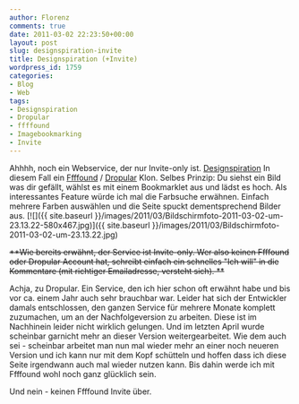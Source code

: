 ```yaml
---
author: Florenz
comments: true
date: 2011-03-02 22:23:50+00:00
layout: post
slug: designspiration-invite
title: Designspiration (+Invite)
wordpress_id: 1759
categories:
- Blog
- Web
tags:
- Designspiration
- Dropular
- ffffound
- Imagebookmarking
- Invite
---
```


Ahhhh, noch ein Webservice, der nur Invite-only ist. [Designspiration](http://www.designspiration.com) In diesem Fall ein [Ffffound](http://www.ffffound.com) / [Dropular](http://www.dropular.net) Klon. Selbes Prinzip: Du siehst ein Bild was dir gefällt, wählst es mit einem Bookmarklet aus und lädst es hoch. Als interessantes Feature würde ich mal die Farbsuche erwähnen. Einfach mehrere Farben auswählen und die Seite spuckt dementsprechend Bilder aus.
[![]({{ site.baseurl }}/images/2011/03/Bildschirmfoto-2011-03-02-um-23.13.22-580x467.jpg)]({{ site.baseurl }}/images/2011/03/Bildschirmfoto-2011-03-02-um-23.13.22.jpg)





<del>**Wie bereits erwähnt, der Service ist Invite-only. Wer also keinen Ffffound oder Dropular Account hat, schreibt einfach ein schnelles "Ich will" in die Kommentare (mit richtiger Emailadresse, versteht sich). **</del>





Achja, zu Dropular. Ein Service, den ich hier schon oft erwähnt habe und bis vor ca. einem Jahr auch sehr brauchbar war. Leider hat sich der Entwickler damals entschlossen, den ganzen Service für mehrere Monate komplett zuzumachen, um an der Nachfolgeversion zu arbeiten. Diese ist im Nachhinein leider nicht wirklich gelungen. Und im letzten April wurde scheinbar garnicht mehr an dieser Version weitergearbeitet. Wie dem auch sei - scheinbar arbeitet man nun mal wieder mehr an einer noch neueren Version und ich kann nur mit dem Kopf schütteln und hoffen dass ich diese Seite irgendwann auch mal wieder nutzen kann. Bis dahin werde ich mit Ffffound wohl noch ganz glücklich sein.





Und nein - keinen Ffffound Invite über.



